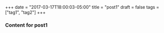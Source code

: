 +++
date = "2017-03-17T18:00:03-05:00"
title = "post1"
draft = false
tags = ["tag1", "tag2"]
+++

### Content for post1
